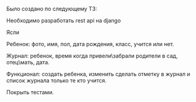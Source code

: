 Было создано по следующему ТЗ: 

Необходимо разработать rest api на django

Ясли

Ребенок: фото, имя, пол, дата рождения, класс, учится или нет.

Журнал: ребенок, время когда привели\забрали родители в сад, отец\мать, дата.

Функционал: создать ребенка, изменить сделать отметку в журнал и список журнала только те кто учится.

Покрыть тестами.
